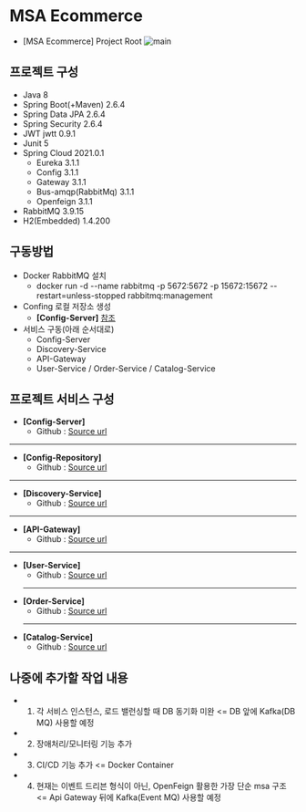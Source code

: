 # MSA Ecommerce
- [MSA Ecommerce] Project Root
![main](https://user-images.githubusercontent.com/42602972/165476161-4c520bd6-0f48-4a85-90ee-65cfe7be9861.png)

## 프로젝트 구성
- Java 8
- Spring Boot(+Maven) 2.6.4
- Spring Data JPA 2.6.4
- Spring Security 2.6.4
- JWT jwtt 0.9.1
- Junit 5
- Spring Cloud 2021.0.1
  - Eureka 3.1.1    
  - Config 3.1.1
  - Gateway 3.1.1
  - Bus-amqp(RabbitMq) 3.1.1
  - Openfeign 3.1.1 
- RabbitMQ 3.9.15
- H2(Embedded) 1.4.200

## 구동방법
- Docker RabbitMQ 설치
  - docker run -d --name rabbitmq -p 5672:5672 -p 15672:15672 --restart=unless-stopped rabbitmq:management
- Confing 로컬 저장소 생성      
  - **[Config-Server]** [참조](https://github.com/heom/MSA-Ecommerce-ConfigServer)
- 서비스 구동(아래 순서대로)
  - Config-Server
  - Discovery-Service
  - API-Gateway
  - User-Service / Order-Service / Catalog-Service

## 프로젝트 서비스 구성
- **[Config-Server]**
  - Github : [Source url](https://github.com/heom/MSA-Ecommerce-ConfigServer)
------------
- **[Config-Repository]**
  - Github : [Source url](https://github.com/heom/MSA-Ecommerce-Config)
------------
- **[Discovery-Service]**
  - Github : [Source url](https://github.com/heom/MSA-Ecommerce-DiscoveryService)
------------
- **[API-Gateway]**
  - Github : [Source url](https://github.com/heom/MSA-Ecommerce-ApiGateway)
------------
- **[User-Service]**
  - Github : [Source url](https://github.com/heom/MSA-Ecommerce-UserService)
  ------------
- **[Order-Service]**
  - Github : [Source url](https://github.com/heom/MSA-Ecommerce-OrderService)
  ------------
- **[Catalog-Service]**
  - Github : [Source url](https://github.com/heom/MSA-Ecommerce-CatalogService)

## 나중에 추가할 작업 내용
- 1. 각 서비스 인스턴스, 로드 밸런싱할 때 DB 동기화 미완 <= DB 앞에 Kafka(DB MQ) 사용할 예정
- 2. 장애처리/모니터링 기능 추가
- 3. CI/CD 기능 추가 <= Docker Container
- 4. 현재는 이벤트 드리븐 형식이 아닌, OpenFeign 활용한 가장 단순 msa 구조 <= Api Gateway 뒤에 Kafka(Event MQ) 사용할 예정
